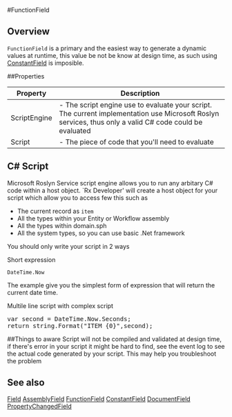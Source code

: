 #FunctionField
## Overview
`FunctionField` is a primary and the easiest way to generate a dynamic values at runtime, this value be not be know at design time, as such using [ConstantField](ConstantField.htm) is imposible.


##Properties
<table class="table table-condensed table-bordered">
    <thead>
<tr>
<th>Property</th>
<th>Description</th>
</tr>
</thead>
<tbody>
<tr><td>ScriptEngine</td><td> - The script engine use to evaluate your script. The current implementation use Microsoft Roslyn services, thus only a valid C# code could be evaluated</td></tr>
<tr><td>Script</td><td> - The piece of code that you'll need to evaluate</td></tr>
</tbody></table>


## C# Script
Microsoft Roslyn Service script engine allows you to run any arbitary C# code within a host object. `Rx Developer' will create a host object for your script which allow you to access few this such as 

* The current record as `item`
* All the types within your Entity or Workflow assembly
* All the types within domain.sph
* All the system types, so you can use basic .Net framework

You should only write your script in 2 ways

Short expression
```
DateTime.Now
```
The example give you the simplest form of expression that will return the current date time.

Multile line script with complex script 
<pre>
var second = DateTime.Now.Seconds;
return string.Format("ITEM_{0}",second);
</pre>


##Things to aware
Script will not be compiled and validated at design time, if there's error in your script it might be hard to find, see the event log to see the actual code generated by your script. This may help you troubleshoot the problem



## See also

[Field](Field.html)
[AssemblyField](AssemblyField.html)
[FunctionField](FunctionField.html)
[ConstantField](ConstantField.html)
[DocumentField](DocumentField.html)
[PropertyChangedField](PropertyChangedField.html)